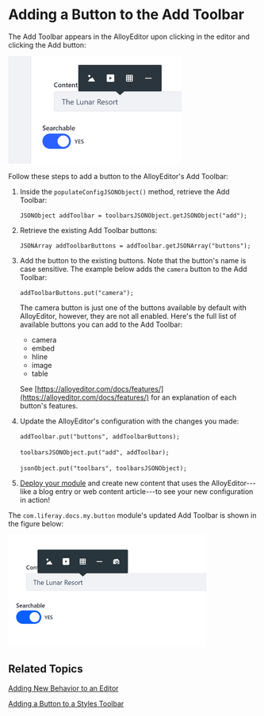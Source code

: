 # Adding a Button to the Add Toolbar [](id=adding-a-button-to-the-add-toolbar)

The Add Toolbar appears in the AlloyEditor upon clicking in the editor and 
clicking the Add button: 

![Figure 1: The Add toolbar lets you add content to the editor.](../../../../images/alloyeditor-add-toolbar.png)

Follow these steps to add a button to the AlloyEditor's Add Toolbar:
    
1.  Inside the `populateConfigJSONObject()` method, retrieve the Add Toolbar:
    
        JSONObject addToolbar = toolbarsJSONObject.getJSONObject("add");
    
2.  Retrieve the existing Add Toolbar buttons:
    
        JSONArray addToolbarButtons = addToolbar.getJSONArray("buttons");
        
3.  Add the button to the existing buttons. Note that the button's name is case 
    sensitive. The example below adds the `camera` button to the Add Toolbar:
    
        addToolbarButtons.put("camera");
        
    The camera button is just one of the buttons available by default with
    AlloyEditor, however, they are not all enabled. Here's the full list of
    available buttons you can add to the Add Toolbar: 
    
    - camera
    - embed
    - hline
    - image
    - table
    
    See 
    [https://alloyeditor.com/docs/features/](https://alloyeditor.com/docs/features/) 
    for an explanation of each button's features.

4.  Update the AlloyEditor's configuration with the changes you made:

        addToolbar.put("buttons", addToolbarButtons);

        toolbarsJSONObject.put("add", addToolbar);

        jsonObject.put("toolbars", toolbarsJSONObject);

5.  [Deploy your module](/develop/tutorials/-/knowledge_base/7-1/deploying-projects-with-blade-cli) 
    and create new content that uses the AlloyEditor---like a blog entry or
    web content article---to see your new configuration in action!

The `com.liferay.docs.my.button` module's updated Add Toolbar is shown in the 
figure below:

![Figure 2: The Updated Add toolbar lets you add pictures from a camera directly to the editor.](../../../../images/alloyeditor-updated-add-toolbar.png)

## Related Topics [](id=related-topics)

[Adding New Behavior to an Editor](/develop/tutorials/-/knowledge_base/7-1/adding-new-behavior-to-an-editor)

[Adding a Button to a Styles Toolbar](/develop/reference/-/knowledge_base/7-1//develop/tutorials/-/knowledge_base/7-1/adding-a-button-to-a-styles-toolbar)
